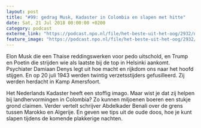 ```yaml
---
layout: post
title: "#99: gedrag Musk, Kadaster in Colombia en slapen met hitte"
date: Sat, 21 Jul 2018 00:00:00 +0200
category: podcast
externe_link: "https://podcast.npo.nl/file/het-beste-uit-het-oog/2932/nporadio1_het-beste-uit-het-oog_20180721_99-gedrag-musk-kadaster-in-colombia-en-slapen-met-hitte.mp3"
feature_image: "https://podcast.npo.nl/file/het-beste-uit-het-oog/2932/nporadio1_het-beste-uit-het-oog_20180721_99-gedrag-musk-kadaster-in-colombia-en-slapen-met-hitte.mp3"
---
```


Elon Musk die een Thaise reddingswerken voor pedo uitschold, en Trump en Poetin die strijden wie als laatste bij de top in Helsinki aankomt. Psychiater Damiaan Denys legt uit hoe macht en rijkdom ons naar het hoofd stijgen. En op 20 juli 1943 werden twintig verzetsstijders gefusilleerd. Zij werden herdacht in Kamp Amersfoort.

Het Nederlands Kadaster heeft een stoffig imago. Maar wist je dat zij helpen bij landhervormingen in Colombia? Zo kunnen miljoenen boeren een stukje grond claimen. Verder vertelt schrijver Abdelkader Benali over de grens tussen Marokko en Algerije. En geven we tips uit de oude doos, hoe je kunt slapen tijdens de komende plakkerige nachten.
